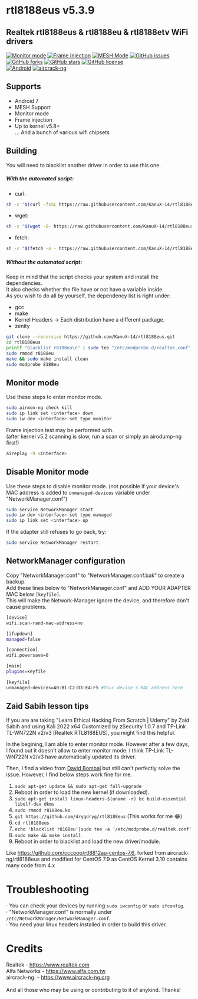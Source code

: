 # rtl8188eus v5.3.9

## Realtek rtl8188eus &amp; rtl8188eu &amp; rtl8188etv WiFi drivers

[![Monitor mode](https://img.shields.io/badge/monitor%20mode-supported-brightgreen.svg)](#)
[![Frame Injection](https://img.shields.io/badge/frame%20injection-supported-brightgreen.svg)](#)
[![MESH Mode](https://img.shields.io/badge/mesh%20mode-supported-brightgreen.svg)](#)
[![GitHub issues](https://img.shields.io/github/issues/aircrack-ng/rtl8188eus.svg)](https://github.com/aircrack-ng/rtl8188eus/issues)
[![GitHub forks](https://img.shields.io/github/forks/aircrack-ng/rtl8188eus.svg)](https://github.com/aircrack-ng/rtl8188eus/network)
[![GitHub stars](https://img.shields.io/github/stars/aircrack-ng/rtl8188eus.svg)](https://github.com/aircrack-ng/rtl8188eus/stargazers)
[![GitHub license](https://img.shields.io/github/license/aircrack-ng/rtl8812au.svg)](https://github.com/aircrack-ng/rtl8188eus/blob/master/LICENSE)<br>
[![Android](https://img.shields.io/badge/android%20(8)-supported-brightgreen.svg)](#)
[![aircrack-ng](https://img.shields.io/badge/aircrack--ng-supported-blue.svg)](#)


## Supports

- Android 7
- MESH Support
- Monitor mode
- Frame injection
- Up to kernel v5.8+<br>
... And a bunch of various wifi chipsets

## Building

You will need to blacklist another driver in order to use this one.

##### With the automated script:

- curl:

```bash
sh -c "$(curl -fsSL https://raw.githubusercontent.com/KanuX-14/rtl8188eus/master/build.sh)"
```

- wget:

```bash
sh -c "$(wget -O- https://raw.githubusercontent.com/KanuX-14/rtl8188eus/master/build.sh)"
```

- fetch:

```bash
sh -c "$(fetch -o - https://raw.githubusercontent.com/KanuX-14/rtl8188eus/master/build.sh)"
```

##### Without the automated script:

Keep in mind that the script checks your system and install the dependencies.<br>
It also checks whether the file have or not have a variable inside.<br>
As you wish to do all by yourself, the dependency list is right under:

- gcc
- make
- Kernel Headers -> Each distribution have a different package.
- zenity

```bash
git clone --recursive https://github.com/KanuX-14/rtl8188eus.git
cd rtl8188eus
printf "blacklist r8188eu\n" | sudo tee "/etc/modprobe.d/realtek.conf"
sudo rmmod r8188eu
make && sudo make install clean
sudo modprobe 8188eu
```

## Monitor mode

Use these steps to enter monitor mode.
```bash
sudo airmon-ng check kill
sudo ip link set <interface> down
sudo iw dev <interface> set type monitor
```

Frame injection test may be performed with.<br>
(after kernel v5.2 scanning is slow, run a scan or simply an airodump-ng first!)

```bash
aireplay -9 <interface>
```

## Disable Monitor mode

Use these steps to disable monitor mode. (not possible if your device's MAC address is added to `unmanaged-devices` variable under "NetworkManager.conf")
```bash
sudo service NetworkManager start
sudo iw dev <interface> set type managed
sudo ip link set <interface> up
```

If the adapter still refuses to go back, try:
```bash
sudo service NetworkManager restart
```

## NetworkManager configuration

Copy "NetworkManager.conf" to "NetworkManager.conf.bak" to create a backup.<br>
Add these lines below to "NetworkManager.conf" and ADD YOUR ADAPTER MAC below `[keyfile]`.<br>
This will make the Network-Manager ignore the device, and therefore don't cause problems.

```bash
[device]
wifi.scan-rand-mac-address=no

[ifupdown]
managed=false

[connection]
wifi.powersave=0

[main]
plugins=keyfile

[keyfile]
unmanaged-devices=A0:B1:C2:D3:E4:F5 #Your device's MAC address here
```

## Zaid Sabih lesson tips

If you are are taking "Learn Ethical Hacking From Scratch | Udemy" by Zaid Sabih and using Kali 2022 x64 Customized by zSecurity 1.0.7 and TP-Link TL-WN722N v2/v3 [Realtek RTL8188EUS], you might find this helpful.

In the begining, I am able to enter monitor mode. However after a few days, I found out it doesn't allow to enter monitor mode. I think TP-Link TL-WN722N v2/v3 have automatically updated its driver.

Then, I find a video from [David Bombal](https://www.youtube.com/watch?v=tYnjMiTTdms) but still can't perfectly solve the issue. However, I find below steps work fine for me.

1. `sudo apt-get update && sudo apt-get full-upgrade`
2. Reboot in order to load the new kernel (if downloaded).
3. `sudo apt-get install linux-headers-$(uname -r) bc build-essential libelf-dev dkms`
4. `sudo rmmod r8188eu.ko`
5. `git https://github.com/drygdryg/rtl8188eus` (This works for me 😂)
6. `cd rtl8188eus`
7. `echo 'blacklist r8188eu'|sudo tee -a '/etc/modprobe.d/realtek.conf'`
8. `sudo make && make install`
9. Reboot in order to blacklist and load the new driver/module.

Like https://github.com/cccooo/rtl8812au-centos-7.6, forked from aircrack-ng/rtl8188eus and modified for CentOS 7.9
as CentOS Kernel 3.10 contains many code from 4.x

# Troubleshooting
· You can check your devices by running `sudo iwconfig` or `sudo ifconfig`.<br>
· "NetworkManager.conf" is normally under `/etc/NetworkManager/NetworkManager.conf`.<br>
· You need your linux headers installed in order to build this driver.<br>

# Credits
Realtek       - https://www.realtek.com<br>
Alfa Networks - https://www.alfa.com.tw<br>
aircrack-ng.  - https://www.aircrack-ng.org<br>
<br>
And all those who may be using or contributing to it of anykind. Thanks!<br>
